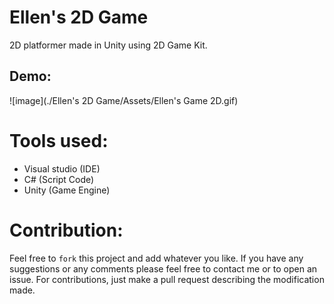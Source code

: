 # Ellen's 2D Game

2D platformer made in Unity using 2D Game Kit. 

## Demo:

![image](./Ellen's 2D Game/Assets/Ellen's Game 2D.gif)

# Tools used:
* Visual studio (IDE)
* C# (Script Code)
* Unity (Game Engine)

# Contribution: 
Feel free to `fork` this project and add whatever you like. If you have any suggestions or any comments please feel free to contact me or to open an issue. For contributions, just make a pull request describing the modification made.


